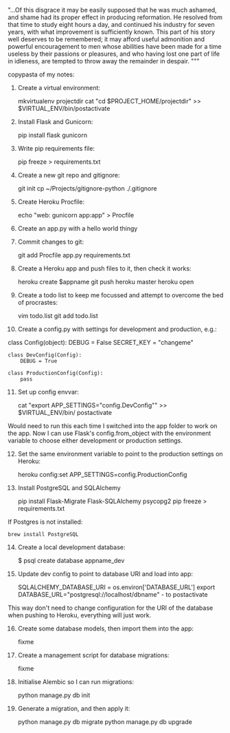 "...Of this disgrace it may be easily supposed that he was much ashamed, and shame had its proper effect in producing reformation. He resolved from that time to study eight hours a day, and continued his industry for seven years, with what improvement is sufficiently known. This part of his story well deserves to be remembered; it may afford useful admonition and powerful encouragement to men whose abilities have been made for a time useless by their passions or pleasures, and who having lost one part of life in idleness, are tempted to throw away the remainder in despair. """

copypasta of my notes:

1. Create a virtual environment:

    mkvirtualenv projectdir
    cat "cd $PROJECT_HOME/projectdir" >> $VIRTUAL_ENV/bin/postactivate

2. Install Flask and Gunicorn:

    pip install flask gunicorn

3. Write pip requirements file:

    pip freeze > requirements.txt

4. Create a new git repo and gitignore:

    git init
    cp ~/Projects/gitignore-python ./.gitignore

5. Create Heroku Procfile:

    echo "web: gunicorn app:app" > Procfile

6. Create an app.py with a hello world thingy

7. Commit changes to git:

    git add Procfile app.py requirements.txt

8. Create a Heroku app and push files to it, then check it works:

    heroku create $appname
    git push heroku master
    heroku open

9. Create a todo list to keep me focussed and attempt to overcome the bed of
procrastes:

    vim todo.list
    git add todo.list

10. Create a config.py with settings for development and production, e.g.:

   class Config(object):
        DEBUG = False
        SECRET_KEY = "changeme"

    class DevConfig(Config):
        DEBUG = True

    class ProductionConfig(Config):
        pass

11. Set up config envvar:

    cat "export APP_SETTINGS=\"config.DevConfig\"" >> $VIRTUAL_ENV/bin/
    postactivate

Would need to run this each time I switched into the app folder to work on
the app. Now I can use Flask's config.from_object with the environment
variable to choose either development or production settings.

12. Set the same environment variable to point to the production settings on
Heroku:

    heroku config:set APP_SETTINGS=config.ProductionConfig

13. Install PostgreSQL and SQLAlchemy

    pip install Flask-Migrate Flask-SQLAlchemy psycopg2
    pip freeze > requirements.txt

If Postgres is not installed:

    brew install PostgreSQL

14. Create a local development database:

    $ psql
    create database appname_dev

15. Update dev config to point to database URI and load into app:

    SQLALCHEMY_DATABASE_URI = os.environ['DATABASE_URL']
    export DATABASE_URL="postgresql://localhost/dbname" - to postactivate

This way don't need to change configuration for the URI of the database
when pushing to Heroku, everything will just work.

16. Create some database models, then import them into the app:

    fixme

17. Create a management script for database migrations:

    fixme

18. Initialise Alembic so I can run migrations:

    python manage.py db init

19. Generate a migration, and then apply it:

    python manage.py db migrate
    python manage.py db upgrade